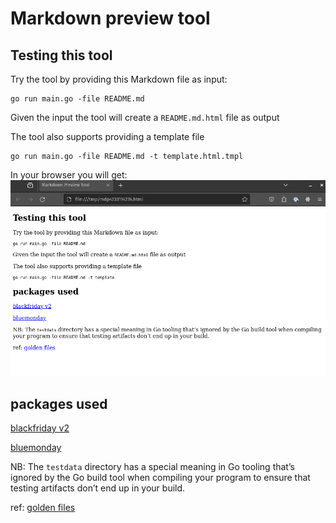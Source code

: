 # Markdown preview tool

## Testing this tool

Try the tool by providing this Markdown file as input:

```shell
go​​ ​​run​​ ​​main.go​​ ​​-file​​ ​​README.md
```

Given the input the tool will create a `README.md.html`  file as output

The tool also supports providing a template file 

```shell
go run main.go -file README.md -t template.html.tmpl
```

In your browser you will get:
![Sample browser output](resources/sample-template-2023-12-03%2008-41-16.png)

## packages used 

[blackfriday v2](https://github.com/russross/blackfriday/tree/v2)

[bluemonday](https://github.com/microcosm-cc/bluemonday)


NB:  The `testdata` directory has a special meaning in Go tooling that’s ignored by the Go build tool when compiling your program to ensure that testing artifacts don’t end up in your build.

ref: [golden files](https://softwareengineering.stackexchange.com/questions/358786/what-are-golden-files)
